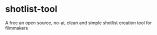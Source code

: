 # shotlist-tool
A free an open source, no-ai, clean and simple shotlist creation tool for filmmakers
